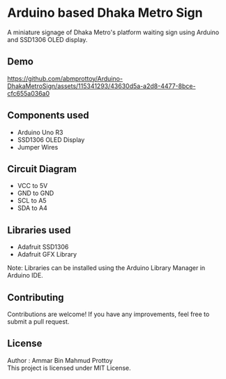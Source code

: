# Arduino based Dhaka Metro Sign
A miniature signage of Dhaka Metro's platform waiting sign using Arduino and SSD1306 OLED display.

## Demo
https://github.com/abmprottoy/Arduino-DhakaMetroSign/assets/115341293/43630d5a-a2d8-4477-8bce-cfc655a036a0

## Components used
- Arduino Uno R3
- SSD1306 OLED Display
- Jumper Wires

## Circuit Diagram

- VCC to 5V
- GND to GND
- SCL to A5
- SDA to A4


## Libraries used
- Adafruit SSD1306
- Adafruit GFX Library

Note: Libraries can be installed using the Arduino Library Manager in Arduino IDE.

## Contributing
Contributions are welcome! If you have any improvements, feel free to submit a pull request.

## License
Author : Ammar Bin Mahmud Prottoy  
This project is licensed under MIT License.


